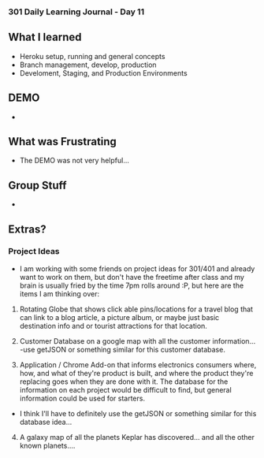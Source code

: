 ### 301 Daily Learning Journal - Day 11

## What I learned
- Heroku setup, running and general concepts
- Branch management, develop, production
- Develoment, Staging, and Production Environments

## DEMO
-

## What was Frustrating
- The DEMO was not very helpful...

## Group Stuff
-

## Extras?


### Project Ideas

- I am working with some friends on project ideas for 301/401 and already want to work on them, but don't have the freetime after class and my brain is usually fried by the time 7pm rolls around :P, but here are the items I am thinking over:

1. Rotating Globe that shows click able pins/locations for a travel blog that can link to a blog article, a picture album, or maybe just basic destination info and or tourist attractions for that location.


2. Customer Database on a google map with all the customer information...
-use getJSON or something similar for this customer database.

3. Application / Chrome Add-on that informs electronics consumers where, how, and what of they're product is built, and where the product they're replacing goes when they are done with it. The database for the information on each project would be difficult to find, but general information could be used for starters.
- I think I'll have to definitely use the getJSON or something similar for this database idea...

4. A galaxy map of all the planets Keplar has discovered... and all the other known planets....
